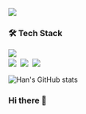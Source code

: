 <a href="버튼을 눌렀을 때 이동할 링크" target="_blank"><img src="https://img.shields.io/badge/뱃지레이블-배경색?style=뱃지모양&logo=로고&logoColor=로고색상"/></a>

<h3> 🛠 Tech Stack </h3>
<p>
  <a herf="https://twilight-fowl-db3.notion.site/Tech-Blog-f5cb4815912943ffb2f96766d26f264d">
  <img src="https://img.shields.io/badge/Blog-3766AB?style=for-the-badge&logo=Notion"/></a>&nbsp </br>
  <img src="https://img.shields.io/badge/Blog-3776AB?style=plastic&logo=Python"/></a>&nbsp
  <img src="https://img.shields.io/badge/Blog-EE4C2C?style=plastic&logo=Pytorch"/></a>&nbsp
  <img src="https://img.shields.io/badge/Blog-792EE5?style=plastic&logo=Pytorch Lightning"/></a>&nbsp </br>  
</p>

![Han's GitHub stats](https://github-readme-stats.vercel.app/api?username=Minhan-Bae&show_icons=true&theme=github_dark)

<h3> Hi there 👋

<!--
**Minhan-Bae/Minhan-Bae** is a ✨ _special_ ✨ repository because its `README.md` (this file) appears on your GitHub profile.

Here are some ideas to get you started:

- 🔭 I’m currently working on ...
- 🌱 I’m currently learning ...
- 👯 I’m looking to collaborate on ...
- 🤔 I’m looking for help with ...
- 💬 Ask me about ...
- 📫 How to reach me: ...
- 😄 Pronouns: ...
- ⚡ Fun fact: ...
-->
